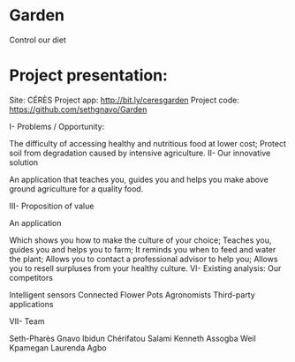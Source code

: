 # Garden
Control our diet

# Project presentation:

Site: CÉRÈS 
Project app: http://bit.ly/ceresgarden
Project code: https://github.com/sethgnavo/Garden

I- Problems / Opportunity:

The difficulty of accessing healthy and nutritious food at lower cost;
Protect soil from degradation caused by intensive agriculture.
II- Our innovative solution

An application that teaches you, guides you and helps you make above ground agriculture for a quality food.

III- Proposition of value

An application

Which shows you how to make the culture of your choice;
Teaches you, guides you and helps you to farm;
It reminds you when to feed and water the plant;
Allows you to contact a professional advisor to help you;
Allows you to resell surpluses from your healthy culture.
VI- Existing analysis: Our competitors

Intelligent sensors
Connected Flower Pots
Agronomists
Third-party applications

VII- Team

Seth-Pharès Gnavo
Ibidun Chérifatou Salami
Kenneth Assogba
Weil Kpamegan
Laurenda Agbo
